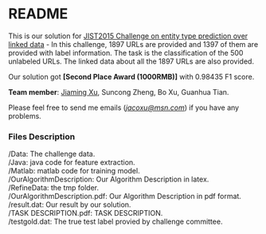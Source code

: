 # README #

This is our solution for [JIST2015 Challenge on entity type prediction over linked data](http://www.jist2015.org/index.php?m=list&a=index&id=48&skip=50) - In this challenge, 1897 URLs are provided and 1397 of them are provided with label information. The task is the classification of the 500 unlabeled URLs. The linked data about all the 1897 URLs are also provided.    

Our solution got **[Second Place Award (1000RMB)]** with 0.98435 F1 score.    

**Team member**: [Jiaming Xu](http://jacoxu.com), Suncong Zheng, Bo Xu, Guanhua Tian.    

Please feel free to send me emails (*jacoxu@msn.com*) if you have any problems.  

### Files Description ###
/Data: The challenge data.   
/Java: java code for feature extraction.   
/Matlab: matlab code for training model.    
/OurAlgorithmDescription: Our Algorithm Description in latex.    
/RefineData: the tmp folder.    
/OurAlgorithmDescription.pdf: Our Algorithm Description in pdf format.    
/result.dat: Our result by our solution.    
/TASK DESCRIPTION.pdf: TASK DESCRIPTION.    
/testgold.dat: The true test label provied by challenge committee.